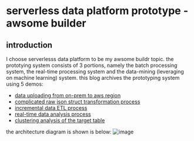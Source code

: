 # serverless data platform prototype - awsome builder
 
## introduction
I choose serverlesss data platform to be my awsome buildr topic. the prototying system consists of 3 portions, namely the batch processing system, the real-time processing system and the data-mining (leveraging on machine learning) system. this blog archives the prototyping system using 5 demos: 
- [data uploading from on-prem to aws region](https://github.com/symeta/awsome-builder/tree/data-uploading-from-on-prem-to-aws-region) 
- [complicated raw json struct transformation process](https://github.com/symeta/awsome-builder/tree/complicated-raw-json-struct-transformation-process) 
- [incremental data ETL process](https://github.com/symeta/awsome-builder/tree/automatically-generate-incremental-data-table-by-step-function) 
- [real-time data analysis process](https://github.com/symeta/awsome-builder/tree/generate-random-data-in-json-format) 
- [clustering analysis of the target table](https://github.com/symeta/awsome-builder/tree/user-behavior-analysis-notebook-script) 

the architecture diagram is shown is below:
![image](https://user-images.githubusercontent.com/97269758/151699229-59a3d842-41b9-4ba4-b244-b5d5d40d904b.png)
